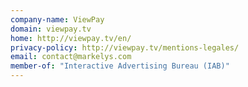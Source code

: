 ```yaml
---
company-name: ViewPay
domain: viewpay.tv
home: http://viewpay.tv/en/
privacy-policy: http://viewpay.tv/mentions-legales/
email: contact@markelys.com
member-of: "Interactive Advertising Bureau (IAB)"
---
```




